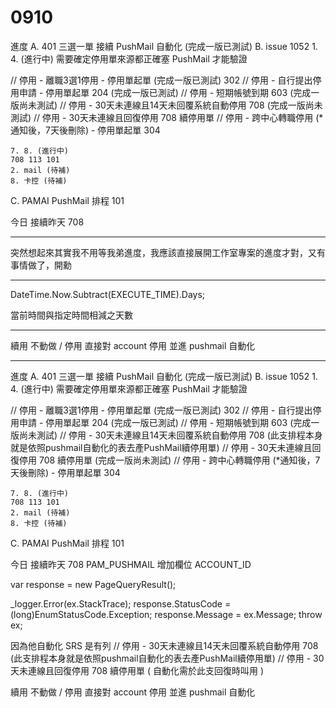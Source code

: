 # 0910

進度
A. 401 三選一單 接續 PushMail 自動化  (完成一版已測試)
B. issue 1052
    1. 4. (進行中) 需要確定停用單來源都正確塞 PushMail 才能驗證

// 停用 - 離職3選1停用 - 停用單起單 (完成一版已測試) 302
// 停用 - 自行提出停用申請 - 停用單起單 204  (完成一版已測試)
// 停用 - 短期帳號到期 603 (完成一版尚未測試)
// 停用 - 30天未連線且14天未回覆系統自動停用 708 (完成一版尚未測試)
// 停用 - 30天未連線且回復停用 708 續停用單
// 停用 - 跨中心轉職停用 (*通知後，7天後刪除) - 停用單起單 304

    7. 8. (進行中)
    708 113 101
    2. mail (待補)
    8. 卡控 (待補)
C. PAMAI PushMail 排程 101

今日
       接續昨天 708

---

突然想起來其實我不用等我弟進度，我應該直接展開工作室專案的進度才對，又有事情做了，開勳

---

DateTime.Now.Subtract(EXECUTE_TIME).Days;

當前時間與指定時間相減之天數

---

續用 不動做 / 停用 直接對 account 停用 並進 pushmail 自動化

---

進度
A. 401 三選一單 接續 PushMail 自動化  (完成一版已測試)
B. issue 1052
    1. 4. (進行中) 需要確定停用單來源都正確塞 PushMail 才能驗證

// 停用 - 離職3選1停用 - 停用單起單 (完成一版已測試) 302
// 停用 - 自行提出停用申請 - 停用單起單 204  (完成一版已測試)
// 停用 - 短期帳號到期 603 (完成一版尚未測試)
// 停用 - 30天未連線且14天未回覆系統自動停用 708 (此支排程本身就是依照pushmail自動化的表去產PushMail續停用單)
// 停用 - 30天未連線且回復停用 708 續停用單 (完成一版尚未測試)
// 停用 - 跨中心轉職停用 (*通知後，7天後刪除) - 停用單起單 304

    7. 8. (進行中)
    708 113 101
    2. mail (待補)
    8. 卡控 (待補)
C. PAMAI PushMail 排程 101

今日
       接續昨天 708
PAM_PUSHMAIL 增加欄位 ACCOUNT_ID

 var response = new PageQueryResult<string>();

_logger.Error(ex.StackTrace);
                response.StatusCode = (long)EnumStatusCode.Exception;
                response.Message = ex.Message;
                throw ex;


因為他自動化 SRS 是有列
// 停用 - 30天未連線且14天未回覆系統自動停用 708
(此支排程本身就是依照pushmail自動化的表去產PushMail續停用單)
// 停用 - 30天未連線且回復停用 708 續停用單
( 自動化需於此支回復時叫用 )

續用 不動做 / 停用 直接對 account 停用 並進 pushmail 自動化

